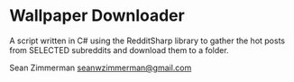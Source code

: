 # Wallpaper Downloader

A script written in C# using the RedditSharp library to gather the hot posts from SELECTED subreddits and download them to a folder.

Sean Zimmerman
seanwzimmerman@gmail.com
